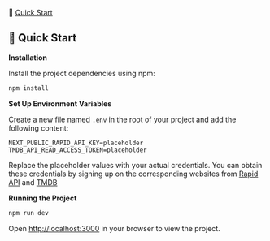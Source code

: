 🤸 [Quick Start](#quick-start)

## <a name="quick-start">🤸 Quick Start</a>

**Installation**

Install the project dependencies using npm:

```bash
npm install
```

**Set Up Environment Variables**

Create a new file named `.env` in the root of your project and add the following content:

```env
NEXT_PUBLIC_RAPID_API_KEY=placeholder
TMDB_API_READ_ACCESS_TOKEN=placeholder
```

Replace the placeholder values with your actual credentials. You can obtain these credentials by signing up on the corresponding websites from [Rapid API](https://rapidapi.com/) and [TMDB](https://developer.themoviedb.org/docs/authentication-application)

**Running the Project**

```bash
npm run dev
```

Open [http://localhost:3000](http://localhost:3000) in your browser to view the project.
